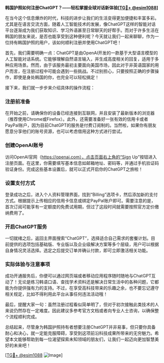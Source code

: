 **韩国护照如何注册ChatGPT？——轻松掌握全球对话新体验[[TG💪+ @esim1088](https://t.me/s/esim1088)]**

在当今这个信息爆炸的时代，科技的进步让我们的生活变得更加便捷和丰富多彩。尤其是在语言交流方面，随着人工智能技术的发展，像ChatGPT这样的智能对话平台逐渐成为我们获取知识、学习外语甚至日常聊天的好帮手。而对于许多生活在韩国的朋友来说，是否也能享受到这种便利呢？今天就让我们一起来聊聊，作为一位持有韩国护照的用户，该如何顺利注册并使用ChatGPT吧！

首先，我们需要明确一点：ChatGPT是由OpenAI开发的一款基于大型语言模型的人工智能对话系统。它能够理解自然语言输入，并生成高度相关的回复，适用于多种应用场景。然而，由于该服务最初主要面向美国市场，因此对于非英语国家的用户而言，在注册过程中可能会遇到一些挑战。不过别担心，只要按照正确的步骤操作，即使是身处韩国的你，也完全可以轻松搞定！

接下来，我们就一步步来介绍具体的操作流程：

### 注册前准备
在开始之前，请确保你的设备已经连接到互联网，并且安装了最新版本的浏览器（推荐使用Chrome或Firefox）。此外，还需要准备好一张有效的信用卡或者PayPal账户，因为目前ChatGPT的服务是付费订阅制的。当然啦，如果你有朋友愿意分享他们的账号资源，也可以考虑借用这种方式进行尝试。

### 创建OpenAI账号
访问OpenAI官网（https://openai.com），点击页面右上角的“Sign Up”按钮进入注册页面。在这里，你需要填写基本信息如邮箱地址、密码等，并通过手机验证码验证身份。完成这些基本设置后，就可以正式开启你的ChatGPT之旅啦！

### 设置支付方式
登录成功之后，进入个人资料管理界面，找到“Billing”选项卡，然后添加新的支付方式。根据提示上传相应的信用卡信息或绑定PayPal账户即可。需要注意的是，首次订阅可能享有一定额度的免费试用期，但过了这段时间就需要按照官方定价缴纳费用了。

### 开启ChatGPT服务
一切就绪之后，返回主界面搜索“ChatGPT”，选择适合自己需求的套餐计划。目前提供的选项包括基础版、专业版以及企业级解决方案等多个层级，用户可以根据自身情况灵活选择。选定之后提交订单并确认付款，即可立即激活相关功能。

### 实际体验与注意事项
成功开通服务后，你便可以通过网页端或者移动应用程序随时随地与ChatGPT互动了！无论是练习韩语口语、查找学术资料还是解决日常生活中的各种问题，它都能为你提供强有力的支持。不过，在享受高科技带来的乐趣之余，也不要忘记遵守相关规定，比如不得利用此平台从事任何违法活动哦！

最后，提醒大家一句：虽然注册过程看似简单明了，但对于初次接触此类技术的人来说仍然存在一定难度。因此建议多参考官方文档或者向专业人士咨询，以确保整个流程顺利完成。

总结起来，尽管身为韩国护照持有者想要注册ChatGPT并非易事，但只要你具备耐心和决心，就一定能克服障碍，享受到这项前沿科技成果所带来的无穷魅力。希望本文能够帮助到每一位渴望探索未知领域的朋友们，让我们一起迈向更加智慧美好的未来吧！

[[TG💪+ @esim1088](https://t.me/s/esim1088) ![Image](https://i.postimg.cc/4NQfJmqS/Snipaste-2025-05-13-00-14-12.png)]